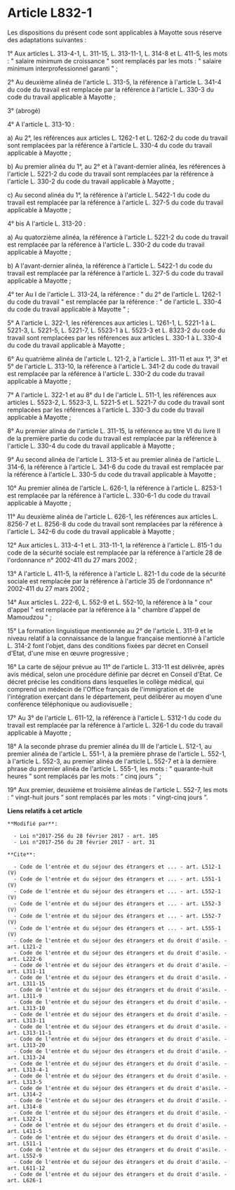 # Article L832-1

Les dispositions du présent code sont applicables à Mayotte sous réserve des adaptations suivantes : 

1° Aux articles L. 313-4-1, L. 311-15, L. 313-11-1, L. 314-8 et L. 411-5, les mots : " salaire minimum de croissance " sont
remplacés par les mots : " salaire minimum interprofessionnel garanti " ; 

2° Au deuxième alinéa de l'article L. 313-5, la référence à l'article L. 341-4 du code du travail est remplacée par la
référence à l'article L. 330-3 du code du travail applicable à Mayotte ; 

3° (abrogé) 

4° A l'article L. 313-10 : 

a) Au 2°, les références aux articles L. 1262-1 et L. 1262-2 du code du travail sont remplacées par la référence à l'article
L. 330-4 du code du travail applicable à Mayotte ; 

b) Au premier alinéa du 1°, au 2° et à l'avant-dernier alinéa, les références à l'article L. 5221-2 du code du travail sont
remplacées par la référence à l'article L. 330-2 du code du travail applicable à Mayotte ; 

c) Au second alinéa du 1°, la référence à l'article L. 5422-1 du code du travail est remplacée par la référence à l'article
L. 327-5 du code du travail applicable à Mayotte ; 

4° bis A l'article L. 313-20 : 

a) Au quatorzième alinéa, la référence à l'article L. 5221-2 du code du travail est remplacée par la référence à l'article L.
330-2 du code du travail applicable à Mayotte ; 

b) A l'avant-dernier alinéa, la référence à l'article L. 5422-1 du code du travail est remplacée par la référence à l'article
L. 327-5 du code du travail applicable à Mayotte ; 

4° ter Au I de l'article L. 313-24, la référence : " du 2° de l'article L. 1262-1 du code du travail " est remplacée par la
référence : " de l'article L. 330-4 du code du travail applicable à Mayotte " ; 

5° A l'article L. 322-1, les références aux articles L. 1261-1, L. 5221-1 à L. 5221-3, L. 5221-5, L. 5221-7, L. 5523-1 à L.
5523-3 et L. 8323-2 du code du travail sont remplacées par les références aux articles L. 330-1 à L. 330-4 du code du travail
applicable à Mayotte ; 

6° Au quatrième alinéa de l'article L. 121-2, à l'article L. 311-11 et aux 1°, 3° et 5° de l'article L. 313-10, la référence
à l'article L. 341-2 du code du travail est remplacée par la référence à l'article L. 330-2 du code du travail applicable à
Mayotte ; 

7° A l'article L. 322-1 et au 8° du I de l'article L. 511-1, les références aux articles L. 5523-2, L. 5523-3, L. 5221-5 et
L. 5221-7 du code du travail sont remplacées par les références à l'article L. 330-3 du code du travail applicable à
Mayotte ; 

8° Au premier alinéa de l'article L. 311-15, la référence au titre VI du livre II de la première partie du code du travail
est remplacée par la référence à l'article L. 330-4 du code du travail applicable à Mayotte ; 

9° Au second alinéa de l'article L. 313-5 et au premier alinéa de l'article L. 314-6, la référence à l'article L. 341-6 du
code du travail est remplacée par la référence à l'article L. 330-5 du code du travail applicable à Mayotte ; 

10° Au premier alinéa de l'article L. 626-1, la référence à l'article L. 8253-1 est remplacée par la référence à l'article L.
330-6-1 du code du travail applicable à Mayotte ; 

11° Au deuxième alinéa de l'article L. 626-1, les références aux articles L. 8256-7 et L. 8256-8 du code du travail sont
remplacées par la référence à l'article L. 342-6 du code du travail applicable à Mayotte ; 

12° Aux articles L. 313-4-1 et L. 313-11-1, la référence à l'article L. 815-1 du code de la sécurité sociale est remplacée
par la référence à l'article 28 de l'ordonnance n° 2002-411 du 27 mars 2002 ; 

13° A l'article L. 411-5, la référence à l'article L. 821-1 du code de la sécurité sociale est remplacée par la référence à
l'article 35 de l'ordonnance n° 2002-411 du 27 mars 2002 ; 

14° Aux articles L. 222-6, L. 552-9 et L. 552-10, la référence à la " cour d'appel " est remplacée par la référence à la "
chambre d'appel de Mamoudzou " ; 

15° La formation linguistique mentionnée au 2° de l'article L. 311-9 et le niveau relatif à la connaissance de la langue
française mentionné à l'article L. 314-2 font l'objet, dans des conditions fixées par décret en Conseil d'Etat, d'une mise en
œuvre progressive ; 

16° La carte de séjour prévue au 11° de l'article L. 313-11 est délivrée, après avis médical, selon une procédure définie par
décret en Conseil d'Etat. Ce décret précise les conditions dans lesquelles le collège médical, qui comprend un médecin de
l'Office français de l'immigration et de l'intégration exerçant dans le département, peut délibérer au moyen d'une conférence
téléphonique ou audiovisuelle ; 

17° Au 3° de l'article L. 611-12, la référence à l'article L. 5312-1 du code du travail est remplacée par la référence à
l'article L. 326-1 du code du travail applicable à Mayotte ; 

18° A la seconde phrase du premier alinéa du III de l'article L. 512-1, au premier alinéa de l'article L. 551-1, à la
première phrase de l'article L. 552-1, à l'article L. 552-3, au premier alinéa de l'article L. 552-7 et à la dernière phrase
du premier alinéa de l'article L. 555-1, les mots : “ quarante-huit heures ” sont remplacés par les mots : “ cinq jours ” ; 

19° Aux premier, deuxième et troisième alinéas de l'article L. 552-7, les mots : “ vingt-huit jours ” sont remplacés par les
mots : “ vingt-cinq jours ”.

**Liens relatifs à cet article**

	**Modifié par**:

	  - Loi n°2017-256 du 28 février 2017 - art. 105
	  - Loi n°2017-256 du 28 février 2017 - art. 31

	**Cite**:

	  - Code de l'entrée et du séjour des étrangers et ... - art. L512-1 (V)
	  - Code de l'entrée et du séjour des étrangers et ... - art. L551-1 (V)
	  - Code de l'entrée et du séjour des étrangers et ... - art. L552-1 (V)
	  - Code de l'entrée et du séjour des étrangers et ... - art. L552-3 (V)
	  - Code de l'entrée et du séjour des étrangers et ... - art. L552-7 (V)
	  - Code de l'entrée et du séjour des étrangers et ... - art. L555-1 (V)
	  - Code de l'entrée et du séjour des étrangers et du droit d'asile. - art. L121-2
	  - Code de l'entrée et du séjour des étrangers et du droit d'asile. - art. L222-6
	  - Code de l'entrée et du séjour des étrangers et du droit d'asile. - art. L311-11
	  - Code de l'entrée et du séjour des étrangers et du droit d'asile. - art. L311-15
	  - Code de l'entrée et du séjour des étrangers et du droit d'asile. - art. L311-9
	  - Code de l'entrée et du séjour des étrangers et du droit d'asile. - art. L313-10
	  - Code de l'entrée et du séjour des étrangers et du droit d'asile. - art. L313-11
	  - Code de l'entrée et du séjour des étrangers et du droit d'asile. - art. L313-11-1
	  - Code de l'entrée et du séjour des étrangers et du droit d'asile. - art. L313-20
	  - Code de l'entrée et du séjour des étrangers et du droit d'asile. - art. L313-24
	  - Code de l'entrée et du séjour des étrangers et du droit d'asile. - art. L313-4-1
	  - Code de l'entrée et du séjour des étrangers et du droit d'asile. - art. L313-5
	  - Code de l'entrée et du séjour des étrangers et du droit d'asile. - art. L314-2
	  - Code de l'entrée et du séjour des étrangers et du droit d'asile. - art. L314-8
	  - Code de l'entrée et du séjour des étrangers et du droit d'asile. - art. L322-1
	  - Code de l'entrée et du séjour des étrangers et du droit d'asile. - art. L411-5
	  - Code de l'entrée et du séjour des étrangers et du droit d'asile. - art. L511-1
	  - Code de l'entrée et du séjour des étrangers et du droit d'asile. - art. L552-9
	  - Code de l'entrée et du séjour des étrangers et du droit d'asile. - art. L611-12
	  - Code de l'entrée et du séjour des étrangers et du droit d'asile. - art. L626-1
